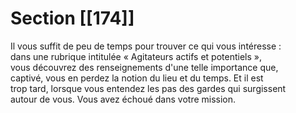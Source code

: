 # Section [[174]]

Il vous suffit de peu de temps pour trouver ce qui vous intéresse :  
dans une rubrique intitulée « Agitateurs actifs et potentiels »,  
vous découvrez des renseignements d'une telle importance que,  
captivé, vous en perdez la notion du lieu et du temps. Et il est  
trop tard, lorsque vous entendez les pas des gardes qui surgissent  
autour de vous. Vous avez échoué dans votre mission.